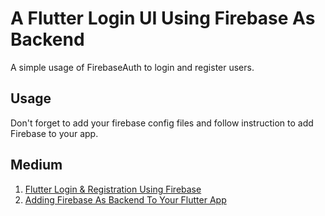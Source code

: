 # A Flutter Login UI Using Firebase As Backend
A simple usage of FirebaseAuth to login and register  users.

## Usage
Don't forget to add your firebase config files and follow instruction to add Firebase to your app.

## Medium

1. [Flutter Login & Registration Using Firebase](https://medium.com/swlh/flutter-login-registration-using-firebase-1bef34007b91)
2. [Adding Firebase As Backend To Your Flutter App](https://medium.com/@pr_mais/adding-firebase-as-backend-for-your-flutter-app-aeb6d7f702a8)
